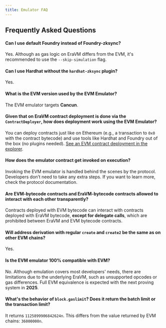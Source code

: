 ```yaml
---
title: Emulator FAQ
---
```


## Frequently Asked Questions

#### Can I use default Foundry instead of Foundry-zksync?
Yes. Although as gas logic on EraVM differs from the EVM, it's recommended to use the `--skip-simulation` flag.

#### Can I use Hardhat without the `hardhat-zksync` plugin?
Yes.

#### What is the EVM version used by the EVM Emulator?
The EVM emulator targets **Cancun**.

#### Given that on EraVM contract deployment is done via the `ContractDeployer`, how does deployment work using the EVM Emulator?
You can deploy contracts just like on Ethereum (e.g., a transaction to `0x0` with the contract bytecode) and use tools like Hardhat
and Foundry out of the box (no plugins needed).
[See an EVM contract deployment in the explorer](http://35.184.110.151:3010/tx/0xcb15759b5f5545e2f9a70cbe4cfab1c80c8255462eed669e5155c80ec3220158).

#### How does the emulator contract get invoked on execution?
Invoking the EVM emulator is handled behind the scenes by the protocol. Developers don’t need to take any extra steps.
If you want to learn more, check the protocol documentation.

#### Are EVM-bytecode contracts and EraVM-bytecode contracts allowed to interact with each other transparently?
Contracts deployed with EVM bytecode can interact with contracts deployed with EraVM bytecode, **except for delegate calls**,
which are prohibited between EraVM and EVM bytecode contracts.

#### Will address derivation with regular `create` and `create2` be the same as on other EVM chains?
Yes.

#### Is the EVM emulator 100% compatible with EVM?
No. Although emulation covers most developers' needs, there are limitations due to the underlying EraVM, such as unsupported opcodes or gas differences.
Full EVM equivalence is expected with the next proving system in **2025**.

#### What's the behavior of `block.gaslimit`? Does it return the batch limit or the transaction limit?
It returns `1125899906842624n`.
This differs from the value returned by EVM chains: `36000000n`.
